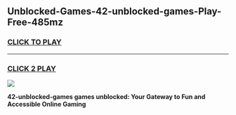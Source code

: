 
## Unblocked-Games-42-unblocked-games-Play-Free-485mz
<h3>
<a href="https://premium76.site?title=42-unblocked-games&ref=15A">CLICK TO PLAY</a></h3>
<hr>

<h3>
<a href="https://premium76.site?title=42-unblocked-games&ref=15A">CLICK 2 PLAY</a>
  
</h3>

<a href="https://premium76.site?title=42-unblocked-games&ref=15A"><img src="https://clearcache.store/games.png"></a>


**42-unblocked-games games unblocked: Your Gateway to Fun and Accessible Online Gaming**
